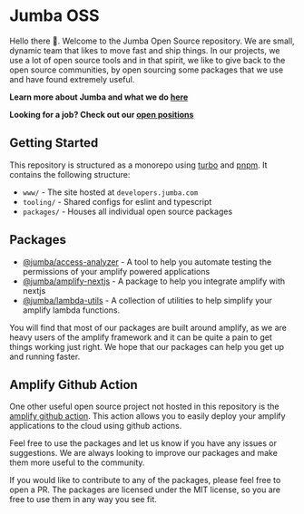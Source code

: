 # Jumba OSS

Hello there 👋. Welcome to the Jumba Open Source repository. We are small, dynamic team that likes to move fast and ship things. In our projects, we use a lot of open source tools and in that spirit, we like to give back to the open source communities, by open sourcing some packages that we use and have found extremely useful. 

**Learn more about Jumba and what we do [here](https://jum.ba/oss)**

**Looking for a job? Check out our [open positions](https://jum.ba/jobs)**

## Getting Started
This repository is structured as a monorepo using [turbo](https://turbo.build) and [pnpm](https://pnpm.io). It contains the following structure:

- `www/` - The site hosted at `developers.jumba.com`
- `tooling/` - Shared configs for eslint and typescript
- `packages/` - Houses all individual open source packages


## Packages
- [@jumba/access-analyzer](./packages/access-analyzer/) - A tool to help you automate testing the permissions of your amplify powered applications
- [@jumba/amplify-nextjs](./packages/amplify-nextjs/) - A package to help you integrate amplify with nextjs
- [@jumba/lambda-utils](./packages/lambda-utils/) - A collection of utilities to help simplify your amplify lambda functions.

You will find that most of our packages are built around amplify, as we are heavy users of the amplify framework and it can be quite a pain to get things working just right. We hope that our packages can help you get up and running faster.

## Amplify Github Action
One other useful open source project not hosted in this repository is the [amplify github action](https://github.com/thejumba/amplify-action). This action allows you to easily deploy your amplify applications to the cloud using github actions.

Feel free to use the packages and let us know if you have any issues or suggestions. We are always looking to improve our packages and make them more useful to the community.

If you would like to contribute to any of the packages, please feel free to open a PR. The packages are licensed under the MIT license, so you are free to use them in any way you see fit.